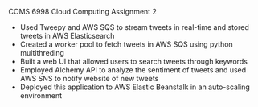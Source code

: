 COMS 6998 Cloud Computing Assignment 2

- Used Tweepy and AWS SQS to stream tweets in real-time and stored tweets in AWS Elasticsearch
- Created a worker pool to fetch tweets in AWS SQS using python multithreding
- Built a web UI that allowed users to search tweets through keywords
- Employed Alchemy API to analyze the sentiment of tweets and used AWS SNS to notify website of new tweets
- Deployed this application to AWS Elastic Beanstalk in an auto-scaling environment
